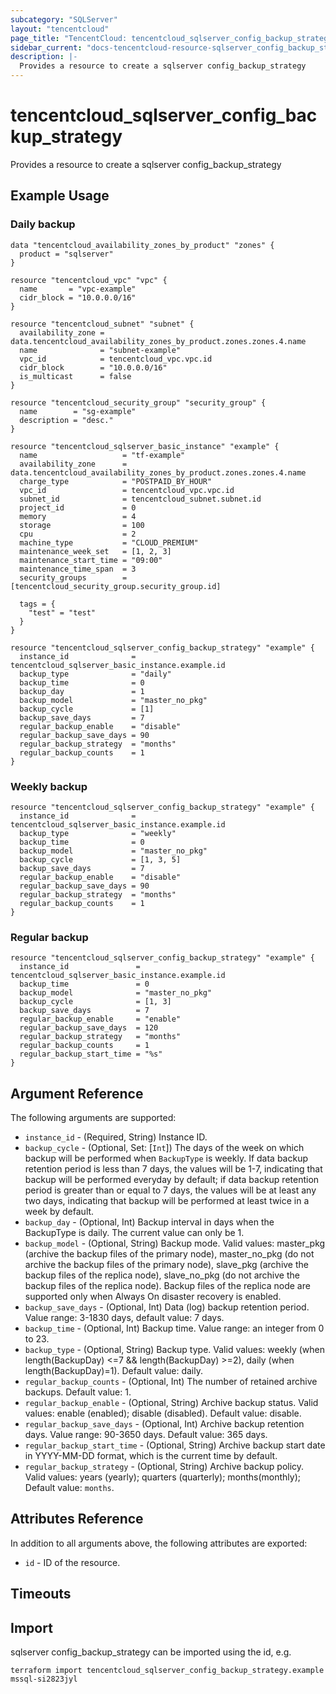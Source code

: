 ```yaml
---
subcategory: "SQLServer"
layout: "tencentcloud"
page_title: "TencentCloud: tencentcloud_sqlserver_config_backup_strategy"
sidebar_current: "docs-tencentcloud-resource-sqlserver_config_backup_strategy"
description: |-
  Provides a resource to create a sqlserver config_backup_strategy
---
```


# tencentcloud_sqlserver_config_backup_strategy

Provides a resource to create a sqlserver config_backup_strategy

## Example Usage

### Daily backup

```hcl
data "tencentcloud_availability_zones_by_product" "zones" {
  product = "sqlserver"
}

resource "tencentcloud_vpc" "vpc" {
  name       = "vpc-example"
  cidr_block = "10.0.0.0/16"
}

resource "tencentcloud_subnet" "subnet" {
  availability_zone = data.tencentcloud_availability_zones_by_product.zones.zones.4.name
  name              = "subnet-example"
  vpc_id            = tencentcloud_vpc.vpc.id
  cidr_block        = "10.0.0.0/16"
  is_multicast      = false
}

resource "tencentcloud_security_group" "security_group" {
  name        = "sg-example"
  description = "desc."
}

resource "tencentcloud_sqlserver_basic_instance" "example" {
  name                   = "tf-example"
  availability_zone      = data.tencentcloud_availability_zones_by_product.zones.zones.4.name
  charge_type            = "POSTPAID_BY_HOUR"
  vpc_id                 = tencentcloud_vpc.vpc.id
  subnet_id              = tencentcloud_subnet.subnet.id
  project_id             = 0
  memory                 = 4
  storage                = 100
  cpu                    = 2
  machine_type           = "CLOUD_PREMIUM"
  maintenance_week_set   = [1, 2, 3]
  maintenance_start_time = "09:00"
  maintenance_time_span  = 3
  security_groups        = [tencentcloud_security_group.security_group.id]

  tags = {
    "test" = "test"
  }
}

resource "tencentcloud_sqlserver_config_backup_strategy" "example" {
  instance_id              = tencentcloud_sqlserver_basic_instance.example.id
  backup_type              = "daily"
  backup_time              = 0
  backup_day               = 1
  backup_model             = "master_no_pkg"
  backup_cycle             = [1]
  backup_save_days         = 7
  regular_backup_enable    = "disable"
  regular_backup_save_days = 90
  regular_backup_strategy  = "months"
  regular_backup_counts    = 1
}
```

### Weekly backup

```hcl
resource "tencentcloud_sqlserver_config_backup_strategy" "example" {
  instance_id              = tencentcloud_sqlserver_basic_instance.example.id
  backup_type              = "weekly"
  backup_time              = 0
  backup_model             = "master_no_pkg"
  backup_cycle             = [1, 3, 5]
  backup_save_days         = 7
  regular_backup_enable    = "disable"
  regular_backup_save_days = 90
  regular_backup_strategy  = "months"
  regular_backup_counts    = 1
}
```

### Regular backup

```hcl
resource "tencentcloud_sqlserver_config_backup_strategy" "example" {
  instance_id               = tencentcloud_sqlserver_basic_instance.example.id
  backup_time               = 0
  backup_model              = "master_no_pkg"
  backup_cycle              = [1, 3]
  backup_save_days          = 7
  regular_backup_enable     = "enable"
  regular_backup_save_days  = 120
  regular_backup_strategy   = "months"
  regular_backup_counts     = 1
  regular_backup_start_time = "%s"
}
```

## Argument Reference

The following arguments are supported:

* `instance_id` - (Required, String) Instance ID.
* `backup_cycle` - (Optional, Set: [`Int`]) The days of the week on which backup will be performed when `BackupType` is weekly. If data backup retention period is less than 7 days, the values will be 1-7, indicating that backup will be performed everyday by default; if data backup retention period is greater than or equal to 7 days, the values will be at least any two days, indicating that backup will be performed at least twice in a week by default.
* `backup_day` - (Optional, Int) Backup interval in days when the BackupType is daily. The current value can only be 1.
* `backup_model` - (Optional, String) Backup mode. Valid values: master_pkg (archive the backup files of the primary node), master_no_pkg (do not archive the backup files of the primary node), slave_pkg (archive the backup files of the replica node), slave_no_pkg (do not archive the backup files of the replica node). Backup files of the replica node are supported only when Always On disaster recovery is enabled.
* `backup_save_days` - (Optional, Int) Data (log) backup retention period. Value range: 3-1830 days, default value: 7 days.
* `backup_time` - (Optional, Int) Backup time. Value range: an integer from 0 to 23.
* `backup_type` - (Optional, String) Backup type. Valid values: weekly (when length(BackupDay) <=7 && length(BackupDay) >=2), daily (when length(BackupDay)=1). Default value: daily.
* `regular_backup_counts` - (Optional, Int) The number of retained archive backups. Default value: 1.
* `regular_backup_enable` - (Optional, String) Archive backup status. Valid values: enable (enabled); disable (disabled). Default value: disable.
* `regular_backup_save_days` - (Optional, Int) Archive backup retention days. Value range: 90-3650 days. Default value: 365 days.
* `regular_backup_start_time` - (Optional, String) Archive backup start date in YYYY-MM-DD format, which is the current time by default.
* `regular_backup_strategy` - (Optional, String) Archive backup policy. Valid values: years (yearly); quarters (quarterly); months(monthly); Default value: `months`.

## Attributes Reference

In addition to all arguments above, the following attributes are exported:

* `id` - ID of the resource.



## Timeouts

<no value>


## Import

sqlserver config_backup_strategy can be imported using the id, e.g.

```
terraform import tencentcloud_sqlserver_config_backup_strategy.example mssql-si2823jyl
```


